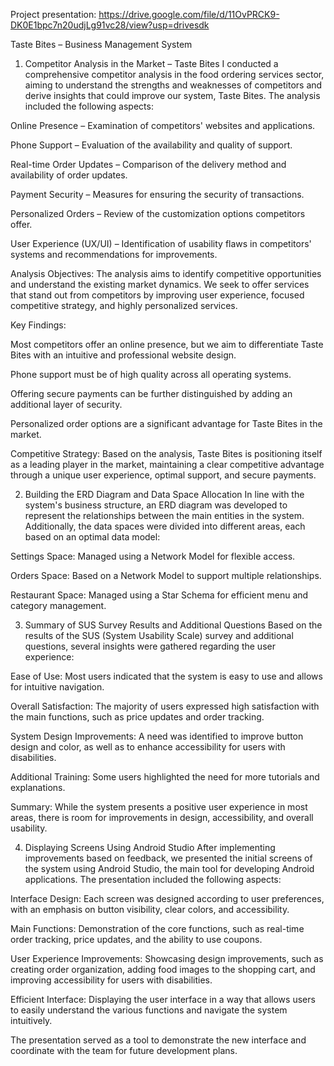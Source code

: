 Project presentation: https://drive.google.com/file/d/11OvPRCK9-DK0E1bpc7n20udjLg91vc28/view?usp=drivesdk

Taste Bites – Business Management System

1. Competitor Analysis in the Market – Taste Bites
I conducted a comprehensive competitor analysis in the food ordering services sector, aiming to understand the strengths and weaknesses of competitors and derive insights that could improve our system, Taste Bites. The analysis included the following aspects:

Online Presence – Examination of competitors' websites and applications.

Phone Support – Evaluation of the availability and quality of support.

Real-time Order Updates – Comparison of the delivery method and availability of order updates.

Payment Security – Measures for ensuring the security of transactions.

Personalized Orders – Review of the customization options competitors offer.

User Experience (UX/UI) – Identification of usability flaws in competitors' systems and recommendations for improvements.


Analysis Objectives:
The analysis aims to identify competitive opportunities and understand the existing market dynamics. We seek to offer services that stand out from competitors by improving user experience, focused competitive strategy, and highly personalized services.

Key Findings:

Most competitors offer an online presence, but we aim to differentiate Taste Bites with an intuitive and professional website design.

Phone support must be of high quality across all operating systems.

Offering secure payments can be further distinguished by adding an additional layer of security.

Personalized order options are a significant advantage for Taste Bites in the market.


Competitive Strategy:
Based on the analysis, Taste Bites is positioning itself as a leading player in the market, maintaining a clear competitive advantage through a unique user experience, optimal support, and secure payments.


2. Building the ERD Diagram and Data Space Allocation
In line with the system's business structure, an ERD diagram was developed to represent the relationships between the main entities in the system. Additionally, the data spaces were divided into different areas, each based on an optimal data model:

Settings Space: Managed using a Network Model for flexible access.

Orders Space: Based on a Network Model to support multiple relationships.

Restaurant Space: Managed using a Star Schema for efficient menu and category management.


3. Summary of SUS Survey Results and Additional Questions
Based on the results of the SUS (System Usability Scale) survey and additional questions, several insights were gathered regarding the user experience:

Ease of Use: Most users indicated that the system is easy to use and allows for intuitive navigation.

Overall Satisfaction: The majority of users expressed high satisfaction with the main functions, such as price updates and order tracking.

System Design Improvements: A need was identified to improve button design and color, as well as to enhance accessibility for users with disabilities.

Additional Training: Some users highlighted the need for more tutorials and explanations.


Summary:
While the system presents a positive user experience in most areas, there is room for improvements in design, accessibility, and overall usability.


4. Displaying Screens Using Android Studio
After implementing improvements based on feedback, we presented the initial screens of the system using Android Studio, the main tool for developing Android applications. The presentation included the following aspects:

Interface Design: Each screen was designed according to user preferences, with an emphasis on button visibility, clear colors, and accessibility.

Main Functions: Demonstration of the core functions, such as real-time order tracking, price updates, and the ability to use coupons.

User Experience Improvements: Showcasing design improvements, such as creating order organization, adding food images to the shopping cart, and improving accessibility for users with disabilities.

Efficient Interface: Displaying the user interface in a way that allows users to easily understand the various functions and navigate the system intuitively.


The presentation served as a tool to demonstrate the new interface and coordinate with the team for future development plans.

